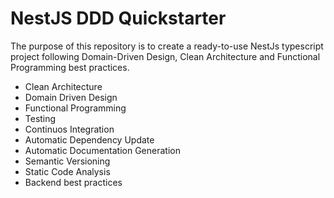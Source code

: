 # NestJS DDD Quickstarter

The purpose of this repository is to create a ready-to-use NestJs typescript project following Domain-Driven Design, Clean Architecture and Functional Programming best practices.

- Clean Architecture
- Domain Driven Design
- Functional Programming
- Testing
- Continuos Integration
- Automatic Dependency Update
- Automatic Documentation Generation
- Semantic Versioning
- Static Code Analysis
- Backend best practices
  
